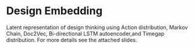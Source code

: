 # Design Embedding
 Latent representation of design thinking using Action distribution, Markov Chain, Doc2Vec, Bi-directional LSTM autoencoder,and Timegap distribution. For more details see the attached slides. 
